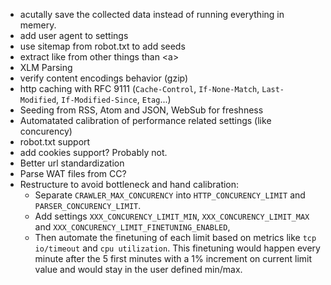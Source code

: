 - acutally save the collected data instead of running everything in memery.
- add user agent to settings
- use sitemap from robot.txt to add seeds
- extract like from other things than \<a\>
- XLM Parsing
- verify content encodings behavior (gzip)
- http caching with RFC 9111 (`Cache-Control`, `If-None-Match`, `Last-Modified`, `If-Modified-Since`, `Etag`...)
- Seeding from RSS, Atom and JSON, WebSub for freshness
- Automatated calibration of performance related settings (like concurency)
- robot.txt support
- add cookies support? Probably not.
- Better url standardization
- Parse WAT files from CC?
- Restructure to avoid bottleneck and hand calibration:
    - Separate `CRAWLER_MAX_CONCURENCY` into `HTTP_CONCURENCY_LIMIT` and `PARSER_CONCURENCY_LIMIT`. 
    - Add settings `XXX_CONCURENCY_LIMIT_MIN`, `XXX_CONCURENCY_LIMIT_MAX` and `XXX_CONCURENCY_LIMIT_FINETUNING_ENABLED`,
    - Then automate the finetuning of each limit based on metrics like `tcp io/timeout` and `cpu utilization`. This finetuning would happen every minute after the 5 first minutes with a 1% increment on current limit value and would stay in the user defined min/max.


